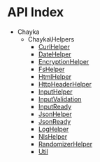 API Index
=========

* Chayka
    * Chayka\Helpers
        * [CurlHelper](Chayka-Helpers-CurlHelper.md)
        * [DateHelper](Chayka-Helpers-DateHelper.md)
        * [EncryptionHelper](Chayka-Helpers-EncryptionHelper.md)
        * [FsHelper](Chayka-Helpers-FsHelper.md)
        * [HtmlHelper](Chayka-Helpers-HtmlHelper.md)
        * [HttpHeaderHelper](Chayka-Helpers-HttpHeaderHelper.md)
        * [InputHelper](Chayka-Helpers-InputHelper.md)
        * [InputValidation](Chayka-Helpers-InputValidation.md)
        * [InputReady](Chayka-Helpers-InputReady.md)
        * [JsonHelper](Chayka-Helpers-JsonHelper.md)
        * [JsonReady](Chayka-Helpers-JsonReady.md)
        * [LogHelper](Chayka-Helpers-LogHelper.md)
        * [NlsHelper](Chayka-Helpers-NlsHelper.md)
        * [RandomizerHelper](Chayka-Helpers-RandomizerHelper.md)
        * [Util](Chayka-Helpers-Util.md)


